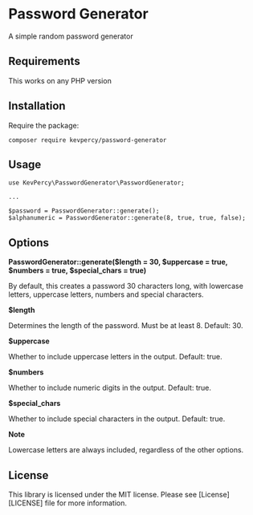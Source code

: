 # Password Generator
A simple random password generator

## Requirements
This works on any PHP version

## Installation
Require the package:
```
composer require kevpercy/password-generator
```

## Usage
```
use KevPercy\PasswordGenerator\PasswordGenerator;

...

$password = PasswordGenerator::generate();
$alphanumeric = PasswordGenerator::generate(8, true, true, false);
```
## Options
**PasswordGenerator::generate($length = 30, $uppercase = true, $numbers = true, $special_chars = true)**

By default, this creates a password 30 characters long, with lowercase letters, uppercase letters, numbers and special characters.

**$length**

Determines the length of the password. Must be at least 8. Default: 30.

**$uppercase**

Whether to include uppercase letters in the output. Default: true.

**$numbers**

Whether to include numeric digits in the output. Default: true.

**$special_chars**

Whether to include special characters in the output. Default: true.

**Note**

Lowercase letters are always included, regardless of the other options.

## License
This library is licensed under the MIT license. Please see [License][LICENSE] file for more information.